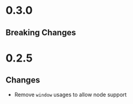 # 0.3.0

## Breaking Changes



# 0.2.5

## Changes

- Remove `window` usages to allow node support
